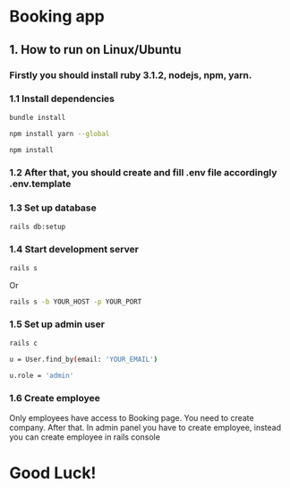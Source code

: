 # Booking app
## 1. How to run on Linux/Ubuntu
### Firstly you should install ruby 3.1.2, nodejs, npm, yarn.
### 1.1 Install dependencies
```bash
bundle install
```
```bash
npm install yarn --global
```
```bash
npm install
```
### 1.2 After that, you should create and fill .env file accordingly .env.template

### 1.3 Set up database
```bash
rails db:setup
```

### 1.4 Start development server
```bash
rails s
```
Or

```bash
rails s -b YOUR_HOST -p YOUR_PORT
```

### 1.5 Set up admin user

```bash
rails c
```
```bash
u = User.find_by(email: 'YOUR_EMAIL')
```
```bash
u.role = 'admin'
```
### 1.6 Create employee 
Only employees have access to Booking page.
You need to create company.
After that. In admin panel you have to create employee, instead you can create employee in rails console

# Good Luck!
